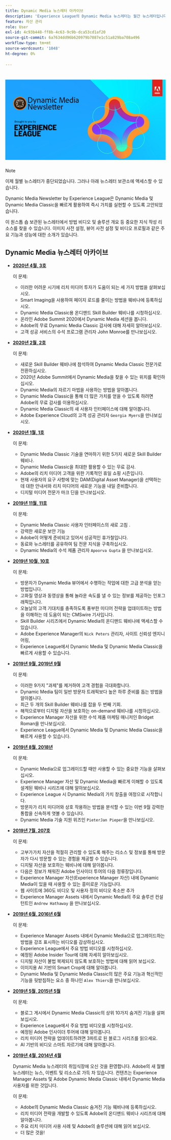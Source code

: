 ```yaml
---
title: Dynamic Media 뉴스레터 아카이브
description: 'Experience League의 Dynamic Media 뉴스레터는 월간 뉴스레터입니다. Dynamic Media 및 Dynamic Media Classic을 빠르게 활용하여 즉시 가치를 실현할 수 있도록 고안되었습니다. 이 원스톱 상점 뉴스레터에서 유용한 지식 구축 리소스를 이용할 수 있습니다. 예를 들어 방법 비디오 및 솔루션 개요 가 있습니다. 이미지 사전 설정, 뷰어 사전 설정, 비디오 프로필 등과 같은 몇 가지 주요 기능과 성능에 대해 알아보십시오. '
feature: 자산 관리
role: User
exl-id: 4c93b448-ff8b-4c63-9c9b-dca53cd1af20
source-git-commit: 6a7634dd96b620979b7087e1c51a829ba708a496
workflow-type: tm+mt
source-wordcount: '1048'
ht-degree: 0%

---
```


# ![Dynamic Media 뉴스레터 로고](/help/assets/dynamic-media/assets/dynamic-media-newsletter-logo.png)

>[!NOTE]
>
>이제 월별 뉴스레터가 중단되었습니다. 그러나 아래 뉴스레터 보관소에 액세스할 수 있습니다.

Dynamic Media Newsletter by Experience League은 Dynamic Media 및 Dynamic Media Classic을 빠르게 활용하여 즉시 가치를 실현할 수 있도록 고안되었습니다.

이 원스톱 숍 보관된 뉴스레터에서 방법 비디오 및 솔루션 개요 등 중요한 지식 작성 리소스를 찾을 수 있습니다. 이미지 사전 설정, 뷰어 사전 설정 및 비디오 프로필과 같은 주요 기능과 성능에 대한 소개가 있습니다.

<!-- ## Get inspired. Stay informed.

[Sign up](https://www.adobe.com/subscription/dynamic-media-newsletter.html) to receive the Dynamic Media Newsletter on a monthly basis in your inbox. -->

## Dynamic Media 뉴스레터 아카이브

<!-- * **[May 2020, Issue 4](https://expleague.azureedge.net/assets/aem/Experience-Insider-vol.31.html)**

    In this issue:

    * What business continuity means in uncertain times.
    * Key takeaways from the first all-digital Adobe Summit.
    * Must-watch Experience Manager breakout sessions.
    * Summit customer spotlight: Under Armour.
    * Never miss an Experience Insider webinar.
    * Public sector spotlight: The urgent need for digital enrollment.
    * Look what’s new in Experience Manager Innovation.
    * Build your Experience Manager skills *live* with the Adobe pros.
    * Connect with the Adobe Experience Manager Community.
    * Fast-track your Adobe expertise with Adobe Experience League. -->

* **[2020년 4월, 3호](https://expleague.azureedge.net/assets/dynamic-media/Dynamic_Media_Newsletter_04_2020_April.html)**

   이 문제:

   * 이러한 어려운 시기에 리치 미디어 투자가 도움이 되는 세 가지 방법을 살펴보십시오.
   * Smart Imaging을 사용하여 페이지 로드를 줄이는 방법을 웨비나에 등록하십시오.
   * Dynamic Media Classic용 온디맨드 Skill Builder 웨비나를 시청하십시오.
   * 온라인 Adobe Summit 2020에서 Dynamic Media 세션을 봅니다.
   * Adobe의 무료 Dynamic Media Classic 감사에 대해 자세히 알아보십시오.
   * 고객 성공 서비스의 수석 프로그램 관리자 John Monroe를 만나보십시오.

<!--     >[!IMPORTANT]
    >
    >Adobe wants to make sure that they are sending the Dynamic Media newsletter only to folks who want to receive it. To continue receiving the newsletter after this issue, sign up for it [here](https://nam04.safelinks.protection.outlook.com/?url=http%3A%2F%2Ft.messages.adobe.com%2Fr%2F%3Fid%3Dha6c66e%2C266d7ba%2C26edbee&data=02%7C01%7Crbrough%40adobe.com%7Ce0ec0f8dde0f4eb03d9c08d7e2173fd3%7Cfa7b1b5a7b34438794aed2c178decee1%7C0%7C0%7C637226461801398160&sdata=3c1oREsqy%2FeDPKC3dd4IO9dXomQ1XbokaBAYQl8obrk%3D&reserved=0). -->

* **[2020년 2월, 2호](https://expleague.azureedge.net/assets/dynamic-media/Dynamic_Media_Newsletter_02_2020_Feb.html)**

   이 문제:

   * 새로운 Skill Builder 웨비나에 참석하여 Dynamic Media Classic 전문가로 전환하십시오.
   * 2020년 Adobe Summit에서 Dynamic Media을 찾을 수 있는 위치를 확인하십시오.
   * Dynamic Media의 자르기 마법을 사용하는 방법을 알아봅니다.
   * Dynamic Media Classic을 통해 더 많은 가치를 얻을 수 있도록 하려면 Adobe의 무료 감사를 이용하십시오.
   * Dynamic Media Classic의 새 사용자 인터페이스에 대해 알아봅니다.
   * Adobe Experience Cloud의 고객 성공 관리자 `Georgia Myers`을 만나보십시오.

* **[2020년 1월, 1호](https://expleague.azureedge.net/assets/dynamic-media/Dynamic_Media_Newsletter_01_2020_Jan.html)**

   이 문제:

   * Dynamic Media Classic 기술을 연마하기 위한 5가지 새로운 Skill Builder 웨비나.
   * Dynamic Media Classic을 최대한 활용할 수 있는 무료 감사.
   * Adobe의 리치 미디어 고객을 위한 기록적인 휴일 쇼핑 시즌입니다.
   * 현재 사용자의 요구 사항에 맞는 DAM(Digital Asset Manager)을 선택하는 데 대한 안내서와 리치 미디어의 새로운 기능을 내일 준비합니다.
   * 디지털 미디어 전문가 마크 딘을 만나보십시오.

* **[2019년 11월, 11호](https://expleague.azureedge.net/assets/dynamic-media/Dynamic_Media_Newsletter_11_2019_Nov.html)**

   이 문제:

   * Dynamic Media Classic 사용자 인터페이스의 새로 고침 .
   * 강력한 새로운 보안 기능
   * Adobe이 어떻게 준비되고 있어서 성공적인 휴가철입니다.
   * 동료와 뉴스레터를 공유하여 팀 전문 지식을 구축하십시오.
   * Dynamic Media의 수석 제품 관리자 `Apoorva Gupta` 을 만나보십시오.

* **[2019년 10월, 10호](https://expleague.azureedge.net/assets/dynamic-media/Dynamic_Media_Newsletter_10_2019_Oct.html)**

   이 문제:

   * 방문자가 Dynamic Media 뷰어에서 수행하는 작업에 대한 고급 분석을 얻는 방법입니다.
   * 고화질 영상과 동영상을 통해 놀라운 속도를 낼 수 있는 정보를 제공하는 인포그래픽입니다.
   * 오늘날의 고객 기대치를 충족하도록 풍부한 미디어 전략을 업데이트하는 방법을 이해하는 데 도움이 되는 CMSwire 기사입니다.
   * Skill Builder 시리즈에서 Dynamic Media의 온디맨드 웨비나에 액세스할 수 있습니다.
   * Adobe Experience Manager의 `Nick Peters` 관리자, 사이트 신뢰성 엔지니어링,
   * Experience League에서 Dynamic Media 및 Dynamic Media Classic을 빠르게 사용할 수 있습니다.

* **[2019년 9월, 2019년 9월](https://expleague.azureedge.net/assets/dynamic-media/Dynamic_Media_Newsletter_09_2019_Sept.html)**

   이 문제:

   * 이러한 9가지 &quot;과제&quot;를 제거하여 고객 경험을 극대화합니다.
   * Dynamic Media 팀이 일반 방문자 트래픽보다 높은 하루 준비를 돕는 방법을 알아봅니다.
   * 최근 두 개의 Skill Builder 웨비나를 잡을 두 번째 기회.
   * 해적으로부터 디지털 자산을 보호하는 on-demand 웨비나를 시청하십시오.
   * Experience Manager 자산을 위한 수석 제품 마케팅 매니저인 Bridget Roman을 만나보십시오.
   * Experience League에서 Dynamic Media 및 Dynamic Media Classic을 빠르게 사용할 수 있습니다.

* **[2019년 8월, 2018년](https://expleague.azureedge.net/assets/dynamic-media/Dynamic_Media_Newsletter_08_2019_Aug.html)**

   이 문제:

   * Dynamic Media으로 업그레이드할 때만 사용할 수 있는 중요한 기능을 살펴보십시오.
   * Experience Manager 자산 및 Dynamic Media을 빠르게 이해할 수 있도록 설계된 웨비나 시리즈에 대해 알아보십시오.
   * Experience League 시 Dynamic Media의 가치 창출을 여정으로 시작합니다.
   * 방문자가 리치 미디어와 상호 작용하는 방법을 분석할 수 있는 이번 9월 강력한 통합을 신속하게 엿볼 수 있습니다.
   * Dynamic Media 기술 지원 위즈인 `PieterJan Pieper`을 만나보십시오.

* **[2019년 7월, 207호](https://expleague.azureedge.net/assets/dynamic-media/Dynamic_Media_Newsletter_07_2019_July.html)**

   이 문제:

   * 고부가가치 자산을 적절히 관리할 수 있도록 해주는 리소스 및 정보를 통해 방문자가 다시 방문할 수 있는 경험을 제공할 수 있습니다.
   * 디지털 자산을 보호하는 웨비나에 대해 알아봅니다.
   * 다음은 정보가 채워진 Adobe 인사이더 투어의 다음 정류장입니다.
   * Experience Manager 자산(Experience Manager 자산) 내에 Dynamic Media이 있을 때 사용할 수 있는 흥미로운 기능입니다.
   * 웹 사이트에 360도 비디오 및 사용자 정의 비디오 축소판 추가
   * Experience Manager Assets 내에서 Dynamic Media의 주요 솔루션 컨설턴트인 `Andrew Hathaway` 을 만나보십시오.

* **[2019년 6월, 2016년 6월](https://expleague.azureedge.net/assets/dynamic-media/Dynamic_Media_Newsletter_06_2019_June.html)**

   이 문제:

   * Experience Manager Assets 내에서 Dynamic Media으로 업그레이드하는 방법을 강조 표시하는 비디오를 감상하십시오.
   * Experience League에서 주요 방법 비디오를 시청하십시오.
   * 예정된 Adobe Insider Tour에 대해 자세히 알아보십시오.
   * 디지털 자산이 불법 복제되지 않도록 보호하는 방법에 대해 읽어 보십시오.
   * 이미지용 AI 기반의 Smart Crop에 대해 알아봅니다.
   * Dynamic Media 및 Dynamic Media Classic의 많은 주요 기능과 혁신적인 기능을 뒷받침하는 요소 중 하나인 `Alex Thiers`을 만나보십시오.

* **[2019년 5월, 2015년 5월](https://expleague.azureedge.net/assets/dynamic-media/Dynamic_Media_Newsletter_05_2019_May.html)**

   이 문제:

   * 블로그 게시에서 Dynamic Media Classic의 상위 10가지 숨겨진 기능을 살펴보십시오.
   * Experience League에서 주요 방법 비디오를 시청하십시오.
   * 예정된 Adobe 인사이더 투어에 대해 알아봅니다.
   * 리치 미디어 전략을 업데이트하려면 3파트로 된 블로그 시리즈를 읽으세요.
   * AI 기반의 비디오 스마트 자르기에 대해 알아봅니다.

* **[2019년 4월, 2014년 4월](https://expleague.azureedge.net/assets/dynamic-media/Dynamic_Media_Newsletter_04_2019_April.html)**

   Dynamic Media 뉴스레터의 취임식장에 오신 것을 환영합니다. Adobe의 새 월별 뉴스레터는 뉴스, 이벤트 및 리소스로 가득 차 있습니다. 컨텐츠는 Experience Manager Assets 및 Adobe Dynamic Media Classic 내에서 Dynamic Media 사용자를 위한 것입니다.

   이 문제:

   * Adobe의 Dynamic Media Classic 숨겨진 기능 웨비나에 등록하십시오.
   * 리치 미디어 전략을 개발할 수 있도록 Adobe의 온디맨드 웨비나 시리즈에 대해 알아봅니다.
   * 주요 리치 미디어 사용 사례 및 Adobe의 솔루션에 대해 읽어 보십시오.
   * 더 많은 것을!
